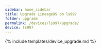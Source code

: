 ```yaml
---
sidebar: home_sidebar
title: Upgrade LineageOS on ls997
folder: upgrade
permalink: /devices/ls997/upgrade/
device: ls997
---
```

{% include templates/device_upgrade.md %}

